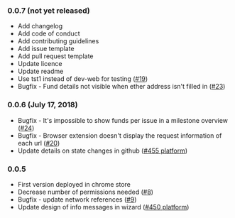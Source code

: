 ### 0.0.7 (not yet released)
* Add changelog
* Add code of conduct
* Add contributing guidelines
* Add issue template
* Add pull request template
* Update licence
* Update readme
* Use tst1 instead of dev-web for testing ([#19](https://github.com/FundRequest/chrome-browser-plugin/issues/19)) 
* Bugfix - Fund details not visible when ether address isn't filled in ([#23](https://github.com/FundRequest/chrome-browser-plugin/issues/23)) 

### 0.0.6 (July 17, 2018)
* Bugfix - It's impossible to show funds per issue in a milestone overview ([#24](https://github.com/FundRequest/chrome-browser-plugin/issues/24)) 
* Bugfix - Browser extension doesn't display the request information of each url ([#20](https://github.com/FundRequest/chrome-browser-plugin/issues/20)) 
* Update details on state changes in github ([#455 platform](https://github.com/FundRequest/platform/issues/450)) 

### 0.0.5
* First version deployed in chrome store
* Decrease number of permissions needed ([#8](https://github.com/FundRequest/chrome-browser-plugin/issues/8)) 
* Bugfix - update network references ([#9](https://github.com/FundRequest/chrome-browser-plugin/issues/9)) 
* Update design of info messages in wizard ([#450 platform](https://github.com/FundRequest/platform/issues/450)) 
